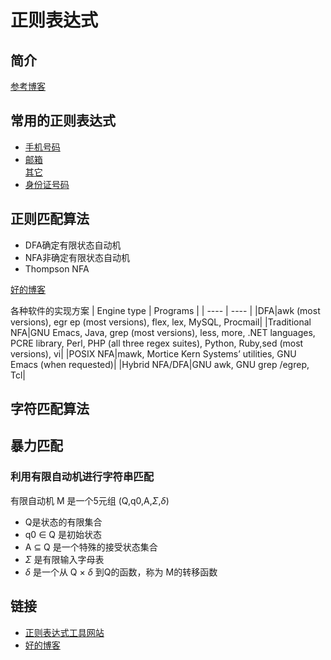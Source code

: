 # 正则表达式

## 简介 

[参考博客](https://blog.csdn.net/duxingxia356/article/details/40856167 '')


## 常用的正则表达式

- [手机号码](https://learnku.com/articles/31543 '')
- [邮箱](https://blog.csdn.net/make164492212/article/details/51656638 '')  
  [其它](http://jregex.sourceforge.net/examples-email.html '')
- [身份证号码](https://segmentfault.com/a/1190000016696368 '') 


## 正则匹配算法

- DFA确定有限状态自动机
- NFA非确定有限状态自动机
- Thompson NFA

[好的博客](https://blog.csdn.net/kingoverthecloud/article/details/41621557 '')


各种软件的实现方案
| Engine type | Programs |
|  ----  | ----  |
|DFA|awk (most versions), egr ep (most versions), flex, lex, MySQL, Procmail|
|Traditional NFA|GNU Emacs, Java, grep (most versions), less, more, .NET languages, PCRE library, Perl, PHP (all three regex suites), Python, Ruby,sed (most versions), vi|
|POSIX NFA|mawk, Mortice Kern Systems’ utilities, GNU Emacs (when requested)|
|Hybrid NFA/DFA|GNU awk, GNU grep /egrep, Tcl|





## 字符匹配算法

## 暴力匹配

### 利用有限自动机进行字符串匹配

有限自动机 M 是一个5元组 (Q,q0,A,$\Sigma$,$\delta$)

- Q是状态的有限集合
- q0 $\in$ Q 是初始状态
- A $\subseteq$ Q 是一个特殊的接受状态集合
- $\Sigma$ 是有限输入字母表
- $\delta$ 是一个从 Q $\times$ $\delta$ 到Q的函数，称为 M的转移函数


## 链接

- [正则表达式工具网站](https://regexlib.com/ '')
- [好的博客](https://www.cnblogs.com/Renyi-Fan/p/9694695.html#_label4)